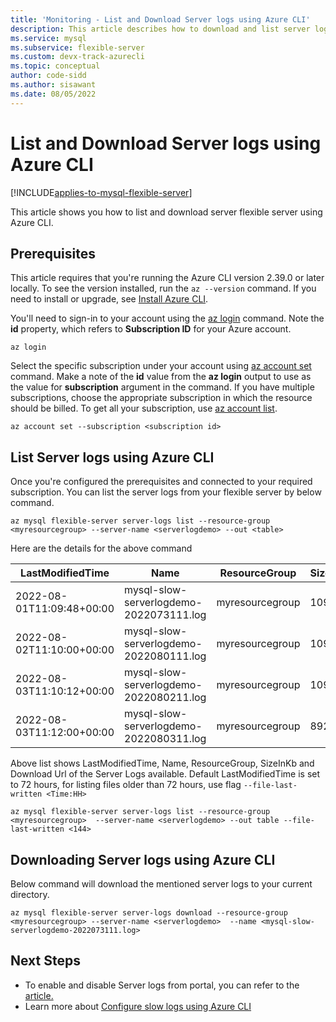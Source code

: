 ```yaml
---
title: 'Monitoring - List and Download Server logs using Azure CLI'
description: This article describes how to download and list server logs using Azure CLI.
ms.service: mysql
ms.subservice: flexible-server
ms.custom: devx-track-azurecli
ms.topic: conceptual
author: code-sidd
ms.author: sisawant
ms.date: 08/05/2022
---
```

# List and Download Server logs using Azure CLI

[!INCLUDE[applies-to-mysql-flexible-server](../includes/applies-to-mysql-flexible-server.md)]

This article shows you how to list and download server flexible server using Azure CLI.

## Prerequisites

This article requires that you're running the Azure CLI version 2.39.0 or later locally. To see the version installed, run the `az --version` command. If you need to install or upgrade, see [Install Azure CLI](/cli/azure/install-azure-cli).

You'll need to sign-in to your account using the [az login](/cli/azure/reference-index#az-login) command. Note the **id** property, which refers to **Subscription ID** for your Azure account.

```azurecli-interactive
az login
```

Select the specific subscription under your account using [az account set](/cli/azure/account) command. Make a note of the **id** value from the **az login** output to use as the value for **subscription** argument in the command. If you have multiple subscriptions, choose the appropriate subscription in which the resource should be billed. To get all your subscription, use [az account list](/cli/azure/account#az-account-list).

```azurecli
az account set --subscription <subscription id>
```

## List Server logs using Azure CLI

Once you're configured the prerequisites and connected to your required subscription.
You can list the server logs from your flexible server by below command.


```azurecli
az mysql flexible-server server-logs list --resource-group <myresourcegroup> --server-name <serverlogdemo> --out <table>
```

Here are the details for the above command

LastModifiedTime | Name  | ResourceGroup | SizeInKb  | TypePropertiesType  | Url
---|---|---|---|---|---|
2022-08-01T11:09:48+00:00 | mysql-slow-serverlogdemo-2022073111.log  | myresourcegroup | 10947 | slowlog | `https://00000000000.file.core.windows.net/0000000serverlog/slowlogs/mysql-slow-serverlogdemo-2022073111.log?`
2022-08-02T11:10:00+00:00 | mysql-slow-serverlogdemo-2022080111.log  | myresourcegroup | 10927 | slowlog | `https://00000000000.file.core.windows.net/0000000serverlog/slowlogs/mysql-slow-serverlogdemo-2022080111.log?`
2022-08-03T11:10:12+00:00   | mysql-slow-serverlogdemo-2022080211.log  | myresourcegroup | 10936 | slowlog | `https://00000000000.file.core.windows.net/0000000serverlog/slowlogs/mysql-slow-serverlogdemo-2022080211.log?`
2022-08-03T11:12:00+00:00 | mysql-slow-serverlogdemo-2022080311.log  | myresourcegroup | 8920 | slowlog | `https://00000000000.file.core.windows.net/0000000serverlog/slowlogs/mysql-slow-serverlogdemo-2022080311.log?`


Above list shows LastModifiedTime, Name, ResourceGroup, SizeInKb and Download Url of the Server Logs available.
Default LastModifiedTime is set to 72 hours, for listing files older than 72 hours, use flag `--file-last-written <Time:HH>`

```azurecli
az mysql flexible-server server-logs list --resource-group <myresourcegroup>  --server-name <serverlogdemo> --out table --file-last-written <144>
```

## Downloading Server logs using Azure CLI

Below command will download the mentioned server logs to your current directory.

```azurecli
az mysql flexible-server server-logs download --resource-group <myresourcegroup> --server-name <serverlogdemo>  --name <mysql-slow-serverlogdemo-2022073111.log>
```

## Next Steps
- To enable and disable Server logs from portal, you can refer to the [article.](./how-to-server-logs-portal.md)
- Learn more about [Configure slow logs using Azure CLI](./tutorial-query-performance-insights.md#configure-slow-query-logs-by-using-the-azure-cli)
